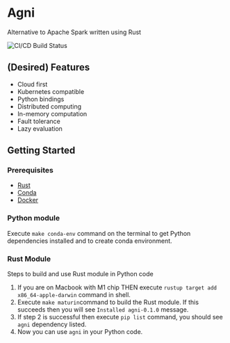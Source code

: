 # Agni
Alternative to Apache Spark written using Rust

![CI/CD Build Status](https://github.com/github/docs/actions/workflows/CI.yml/badge.svg?event=push)

## (Desired) Features
- Cloud first
- Kubernetes compatible
- Python bindings
- Distributed computing
- In-memory computation
- Fault tolerance
- Lazy evaluation

## Getting Started
### Prerequisites
- [Rust](https://www.rust-lang.org/tools/install)
- [Conda](https://docs.conda.io/en/latest/miniconda.html)
- [Docker](https://docs.docker.com/get-docker/)

### Python module
Execute `make conda-env` command on the terminal to get Python dependencies installed and
to create conda environment.

### Rust Module
Steps to build and use Rust module in Python code
1. If you are on Macbook with M1 chip THEN execute `rustup target add x86_64-apple-darwin` command in shell.
2. Execute `make maturin`command to build the Rust module. If this succeeds then you will see `Installed agni-0.1.0` message.
3. If step 2 is successful then execute `pip list` command, you should see `agni` dependency listed.
4. Now you can use `agni` in your Python code.
